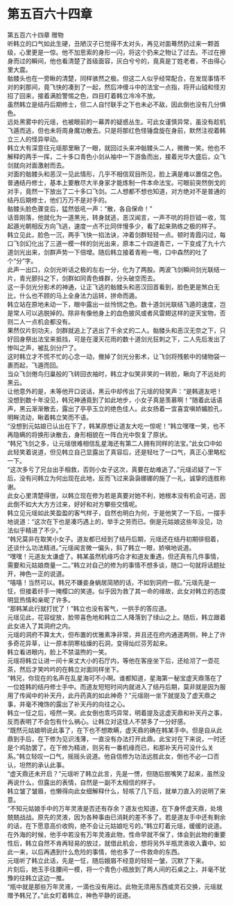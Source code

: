 # 第五百六十四章

第五百六十四章 赠物\
听韩立的口气如此生硬，丑陋汉子已觉得不太对头，再见对面蓦然扔过来一颗首级，心里更是一惊。他不加思索的身形一闪，将这个扔来之物让了过去。不过在擦身而过的瞬间，他也看清楚了首级面容，灰白兮兮的，竟真是丁姓老者，不由得心里大震。\
骷髅头也在一旁瞅的清楚，同样骇然之极。但这二人似乎经常配合，在发现事情不对的刹那间，竟飞快的凑到了一起，然后冲缠斗中的法宝一点指，将开山钺和怪刃招了回来，接着满脸警惕之色，四目盯着韩立冷冷不放。\
虽然韩立是结丹后期修士，但二人自忖联手之下也未必不敌，因此倒也没有几分惧色。\
远处黑雾中的元瑶，也被眼前的一幕弄的疑惑丛生。可此女谨慎异常，虽没有趁机飞遁而逃，但也未将周身魔功散去。只是将那红色怪锤盘旋在身前，默然注视着韩立三人的怪异举动。\
韩立大有深意往元瑶那里瞅了一眼，就回过头来冲骷髅头二人，微微一笑。他也不解释的两手一挥，二十多口青色小剑从袖中一下游鱼而出，接着光华大盛后，众飞剑就向对面激射而去。\
对面的骷髅头和恶汉一见此情形，几乎不相信双目所见，脸上满是难以置信之色。\
普通结丹修士，基本上要散尽大半身家才能炼制一件本命法宝。可眼前突然倒戈的对手，竟然一下放出了二十多口飞剑。二人想都不想也知道，对方绝对不是普通的结丹后期修士，他们万万不是对手的。\
骷髅头脸色骤变后，猛然低吼一声：“散，各自保命！”\
话音刚落，他就化为一道黑光，转身就逃，恶汉闻言，一声不吭的将巨钺一收，驾起遁光朝相反方向飞逃，速度一点不比同伴慢多少，看了起来熟练之极的样子。\
韩立见此，脸色一沉，两手飞快一掐法诀，冲着剑群轻轻一点。顿时青霞闪过，每口飞剑幻化出了三道一模一样的剑光出来，原本二十四道青芒，一下变成了九十六道剑光出来，剑群声势一下倍增。随后韩立接着青袍一甩，口中森然的吐了个“分”字。\
此声一出口，众剑光听话之极的左右一分，化为了两股。两波飞剑瞬间剑光联结一片，青光颤抖之下，剑群如同青色蜂群，分头破空而去。\
这一手剑光分影术的神通，让正飞逃的骷髅头和恶汉回首看到，脸色更是煞白无比，什么也不顾的马上全身法力运转，拼命而遁。\
韩立站在原地未动一下，眼中露出一丝怜悯之色。数十道剑光联结飞遁的速度，岂是常人可以逃脱掉的。除非有像他身上的血色披风或者风雷翅这样的逆天宝物，否则二人一点机会都没有。\
果然仅片刻功夫，剑群就追上了逃出了千余丈的二人。骷髅头和恶汉无奈之下，只好回身祭出法宝来抵挡，可是在漫天花雨的数十道剑光狂刺之下，二人先后发出了惨叫之声，被乱剑分尸了。\
这时韩立才不慌不忙的心念一动，撤掉了剑光分影术，让飞剑将残骸中的储物袋一裹而起，飞遁而回。\
当众飞剑倦鸟归巢般的飞转回衣袖时，韩立才似笑非笑的一转脸，瞅向了不远处的黑云。\
让他意外的是，未等他开口说话，黑云中却传出了元瑶的轻笑声：“是韩道友吧！没想到数十年没见，韩兄神通竟到了如此地步，小女子真是羡慕啊！”随着此话语声，黑云渐渐散去，露出了亭亭玉立的绝色佳人。此女扬着一宜喜宜嗔娇媚脸孔，明眸流动，瞅着韩立笑而不语。\
“没想到元姑娘已认出在下了，韩某原想让道友大吃一惊呢！”韩立嘿嘿一笑，也不再隐瞒的将换形诀散去，身形相貌在一阵白光中恢复了原状。\
“韩兄飞剑之多，让元瑶很难相信乱星海还有第二人拥有同样的法宝。”此女口中如此轻笑着说道，但见韩立自己显露出了真容后，还是轻吐了一口气，真正心里略松一下。\
“这次多亏了兄台出手相救，否则小女子这次，真要在劫难逃了。”元瑶迟疑了一下后，没有问韩立为何出现在此地，反而飞过来袅袅娜娜的施了一礼，诚挚的连胜称谢。\
此女心里清楚得很，以韩立现在修为若是真要对她不利，她根本没有机会可逃，因此倒不如大大方方过来，好好和对方攀些交情呢。\
韩立见元瑶如此笑盈盈的客气样子，自然也明白为何，于是他笑了一下后，一摆手地说道：“这次在下也是凑巧遇上的，举手之劳而已。倒是元姑娘这些年没见，功法似乎精进了不少。”\
“韩兄莫非在取笑小女子。道友都已经到了结丹后期，元瑶还在结丹初期徘徊着，还谈什么功法精进。”元瑶闻言微一偏头，斜了韩立一眼，娇嗔地说道。\
“嘿嘿！元道友太谦虚了。韩某虽然机缘巧合才和道友重遇，但还真有几件事情，需要和元姑娘商量一二。”韩立对自己的修为的事情不想多谈，随口一句就将话题扯开，神色一正的说道。\
“嘻嘻！当然可以。韩兄不嫌妾身蜗居简陋的话，不如到洞府一叙。”元瑶先是一怔，但接着纤手一掩樱口的笑道。似乎因为救了其一命的缘故，此女对韩立的态度明显热情和亲昵了许多。\
“那韩某此行就打扰了！”韩立也没有客气，一拱手的答应道。\
元瑶见此，花容绽放，脸带喜色地和韩立二人降落到了绿山之上。随后，韩立跟着此女进入了其洞府之内。\
元瑶的洞府不算太大，但布置的优雅素净非常，并且还在府内通道两侧，种上了许多奇花异草，让一原本阴寒枯燥的石洞，变得灿烂芬芳起来。\
韩立看进眼内，脸上不禁温煦的一笑。\
元瑶将韩立让进一间十来丈大小的石厅内，等他在客座坐下后，还给沏了一壶花茶，然后才笑吟吟的在韩立对面同样坐下。\
“韩兄，你现在的名声在乱星海可不小啊。谁都知道，星海第一秘宝虚天鼎落在了一位姓韩的结丹修士手中。而道友短短时间内就进入了结丹后期，莫非就是因为服用了传闻中的补天丹，此丹药真的如此神奇？”元瑶刚一坐下就提及了虚天鼎之事，并毫不掩饰的露出了补天丹的向往之心。\
韩立一怔之后，哑然一笑。此女倒也乖巧异常，明着提及这虚天鼎和补天丹之事，反而表明了不会包有什么祸心。让韩立对这佳人不禁多了一分好感。\
“既然元姑娘明说此事了，在下也不想欺瞒，虚天鼎的确在韩某手中。但是自从此鼎到手后，在下修为见识浅薄，一直没有办法打开此鼎。此宝对在下来说，一时还是个鸡肋罢了。在下修为精进，则另有一番机缘而已，和那补天丹可没什么关系。”韩立轻叹一口气，摇摇头说道。他自信修为功法远胜此女，倒也不必一口否认，坦然的承认此事。\
“虚天鼎还未开启？”元瑶听了韩立此言，先是一愣，但随后抿嘴笑了起来，虽然没再说什么，但露出的表情，自然是一副不太相信的样子。\
韩立皱了皱眉，也懒得向此女细解释什么，轻咳了几下后，就单刀直入的说明了来意。\
“不知元姑娘手中的万年灵液是否还有存余？道友也知道，在下身怀虚天鼎，处境兢兢战战。原先的灵液，因为各种事由已消耗的差不多了。若是道友手中还有剩余的话，在下愿意高价收购，绝不会让元姑娘吃亏的。”韩立盯着元瑶，缓缓的说道。在外海的时候，他手中若没有万年灵液此物，性命早就不保了，体会到此物的重要性后，韩立自然不肯再轻易的放过，就借此机会，想将另外半瓶灵液收入囊中。如此一来，以后再遇到什么危险的事情，他也多了一件救命的东西。\
元瑶听了韩立此话，先是一怔，随后娥眉不经意的轻轻一皱，沉默了下来。\
片刻后，她玉手往腰间一模，将一个青色小瓶放到了两人间的石桌之上，并毫不犹豫的往韩立这边一推。\
“瓶中就是那些万年灵液，一滴也没有用过。此物无须用东西或灵石交换，元瑶就赠予韩兄了。”此女盯着韩立，神色平静的说道。
